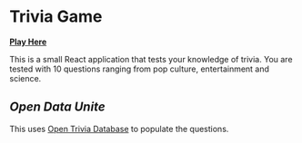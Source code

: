 # Trivia Game

[__Play Here__](https://moseym.github.io/trivia)

This is a small React application that tests your knowledge of trivia. You are tested with 10 questions ranging from pop culture, entertainment and science. 


## _Open Data Unite_

This uses [Open Trivia Database](https://opentdb.com/) to populate the questions.

